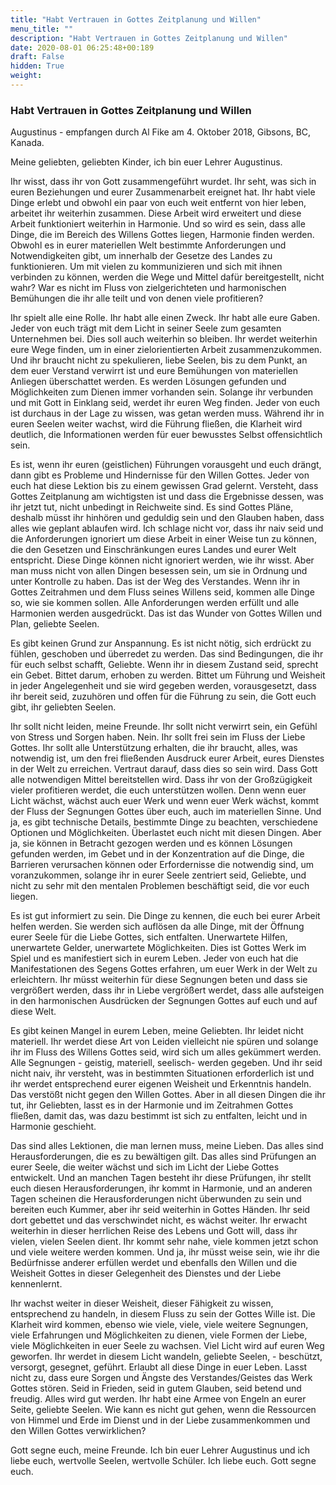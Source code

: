 ```yaml
---
title: "Habt Vertrauen in Gottes Zeitplanung und Willen"
menu_title: ""
description: "Habt Vertrauen in Gottes Zeitplanung und Willen"
date: 2020-08-01 06:25:48+00:189
draft: False
hidden: True
weight:
---
```

### Habt Vertrauen in Gottes Zeitplanung und Willen

Augustinus - empfangen durch Al Fike am 4. Oktober 2018, Gibsons, BC, Kanada.

Meine geliebten, geliebten Kinder, ich bin euer Lehrer Augustinus.  

Ihr wisst, dass ihr von Gott zusammengeführt wurdet. Ihr seht, was sich in euren Beziehungen und eurer Zusammenarbeit ereignet hat. Ihr habt viele Dinge erlebt und obwohl ein paar von euch weit entfernt von hier leben, arbeitet ihr weiterhin zusammen. Diese Arbeit wird erweitert und diese Arbeit funktioniert weiterhin in Harmonie. Und so wird es sein, dass alle Dinge, die im Bereich des Willens Gottes liegen, Harmonie finden werden. Obwohl es in eurer materiellen Welt bestimmte Anforderungen und Notwendigkeiten gibt, um innerhalb der Gesetze des Landes zu funktionieren. Um mit vielen zu kommunizieren und sich mit ihnen verbinden zu können, werden die Wege und Mittel dafür bereitgestellt, nicht wahr? War es nicht im Fluss von zielgerichteten und harmonischen Bemühungen die ihr alle teilt und von denen viele profitieren?

Ihr spielt alle eine Rolle. Ihr habt alle einen Zweck. Ihr habt alle eure Gaben. Jeder von euch trägt mit dem Licht in seiner Seele zum gesamten Unternehmen bei. Dies soll auch weiterhin so bleiben. Ihr werdet weiterhin eure Wege finden, um in einer zielorientierten Arbeit zusammenzukommen. Und ihr braucht nicht zu spekulieren, liebe Seelen, bis zu dem Punkt, an dem euer Verstand verwirrt ist und eure Bemühungen von materiellen Anliegen überschattet werden. Es werden Lösungen gefunden und Möglichkeiten zum Dienen immer vorhanden sein. Solange ihr verbunden und mit Gott in Einklang seid, werdet ihr euren Weg finden. Jeder von euch ist durchaus in der Lage zu wissen, was getan werden muss. Während ihr in euren Seelen weiter wachst, wird die Führung fließen, die Klarheit wird deutlich, die Informationen werden für euer bewusstes Selbst offensichtlich sein.

Es ist, wenn ihr euren (geistlichen) Führungen vorausgeht und euch drängt, dann gibt es Probleme und Hindernisse für den Willen Gottes. Jeder von euch hat diese Lektion bis zu einem gewissen Grad gelernt. Versteht, dass Gottes Zeitplanung am wichtigsten ist und dass die Ergebnisse dessen, was ihr jetzt tut, nicht unbedingt in Reichweite sind. Es sind Gottes Pläne, deshalb müsst ihr hinhören und geduldig sein und den Glauben haben, dass alles wie geplant ablaufen wird. Ich schlage nicht vor, dass ihr naiv seid und die Anforderungen ignoriert um diese Arbeit in einer Weise tun zu können, die den Gesetzen und Einschränkungen eures Landes und eurer Welt entspricht. Diese Dinge können nicht ignoriert werden, wie ihr wisst. Aber man muss nicht von allen Dingen besessen sein, um sie in Ordnung und unter Kontrolle zu haben. Das ist der Weg des Verstandes. Wenn ihr in Gottes Zeitrahmen und dem Fluss seines Willens seid, kommen alle Dinge so, wie sie kommen sollen. Alle Anforderungen werden erfüllt und alle Harmonien werden ausgedrückt. Das ist das Wunder von Gottes Willen und Plan, geliebte Seelen.

Es gibt keinen Grund zur Anspannung. Es ist nicht nötig, sich erdrückt zu fühlen, geschoben und überredet zu werden. Das sind Bedingungen, die ihr für euch selbst schafft, Geliebte. Wenn ihr in diesem Zustand seid, sprecht ein Gebet. Bittet darum, erhoben zu werden. Bittet um Führung und Weisheit in jeder Angelegenheit und sie wird gegeben werden, vorausgesetzt, dass ihr bereit seid, zuzuhören und offen für die Führung zu sein, die Gott euch gibt, ihr geliebten Seelen.

Ihr sollt nicht leiden, meine Freunde. Ihr sollt nicht verwirrt sein, ein Gefühl von Stress und Sorgen haben. Nein. Ihr sollt frei sein im Fluss der Liebe Gottes. Ihr sollt alle Unterstützung erhalten, die ihr braucht, alles, was notwendig ist, um den frei fließenden Ausdruck eurer Arbeit, eures Dienstes in der Welt zu erreichen. Vertraut darauf, dass dies so sein wird. Dass Gott alle notwendigen Mittel bereitstellen wird. Dass ihr von der Großzügigkeit vieler profitieren werdet, die euch unterstützen wollen. Denn wenn euer Licht wächst, wächst auch euer Werk und wenn euer Werk wächst, kommt der Fluss der Segnungen Gottes über euch, auch im materiellen Sinne. Und ja, es gibt technische Details, bestimmte Dinge zu beachten, verschiedene Optionen und Möglichkeiten. Überlastet euch nicht mit diesen Dingen. Aber ja, sie können in Betracht gezogen werden und es können Lösungen gefunden werden, im Gebet und in der Konzentration auf die Dinge, die Barrieren verursachen können oder Erfordernisse die notwendig sind, um voranzukommen, solange ihr in eurer Seele zentriert seid, Geliebte, und nicht zu sehr mit den mentalen Problemen beschäftigt seid, die vor euch liegen.

Es ist gut informiert zu sein. Die Dinge zu kennen, die euch bei eurer Arbeit helfen werden. Sie werden sich auflösen da alle Dinge, mit der Öffnung eurer Seele für die Liebe Gottes, sich entfalten. Unerwartete Hilfen, unerwartete Gelder, unerwartete Möglichkeiten. Dies ist Gottes Werk im Spiel und es manifestiert sich in eurem Leben. Jeder von euch hat die Manifestationen des Segens Gottes erfahren, um euer Werk in der Welt zu erleichtern. Ihr müsst weiterhin für diese Segnungen beten und dass sie vergrößert werden, dass ihr in Liebe vergrößert werdet, dass alle aufsteigen in den harmonischen Ausdrücken der Segnungen Gottes auf euch und auf diese Welt.  

Es gibt keinen Mangel in eurem Leben, meine Geliebten. Ihr leidet nicht materiell. Ihr werdet diese Art von Leiden vielleicht nie spüren und solange ihr im Fluss des Willens Gottes seid, wird sich um alles gekümmert werden. Alle Segnungen - geistig, materiell, seelisch- werden gegeben. Und ihr seid nicht naiv, ihr versteht, was in bestimmten Situationen erforderlich ist und ihr werdet entsprechend eurer eigenen Weisheit und Erkenntnis handeln. Das verstößt nicht gegen den Willen Gottes. Aber in all diesen Dingen die ihr tut, ihr Geliebten, lasst es in der Harmonie und im Zeitrahmen Gottes fließen, damit das, was dazu bestimmt ist sich zu entfalten, leicht und in Harmonie geschieht.

Das sind alles Lektionen, die man lernen muss, meine Lieben. Das alles sind Herausforderungen, die es zu bewältigen gilt. Das alles sind Prüfungen an eurer Seele, die weiter wächst und sich im Licht der Liebe Gottes entwickelt. Und an manchen Tagen besteht ihr diese Prüfungen, ihr stellt euch diesen Herausforderungen, ihr kommt in Harmonie, und an anderen Tagen scheinen die Herausforderungen nicht überwunden zu sein und bereiten euch Kummer, aber ihr seid weiterhin in Gottes Händen.  Ihr seid dort gebettet und das verschwindet nicht, es wächst weiter. Ihr erwacht weiterhin in dieser herrlichen Reise des Lebens und Gott will, dass ihr vielen, vielen Seelen dient. Ihr kommt sehr nahe, viele kommen jetzt schon und viele weitere werden kommen. Und ja, ihr müsst weise sein, wie ihr die Bedürfnisse anderer erfüllen werdet und ebenfalls den Willen und die Weisheit Gottes in dieser Gelegenheit des Dienstes und der Liebe kennenlernt.

Ihr wachst weiter in dieser Weisheit, dieser Fähigkeit zu wissen, entsprechend zu handeln, in diesem Fluss zu sein der Gottes Wille ist. Die Klarheit wird kommen, ebenso wie viele, viele, viele weitere Segnungen, viele Erfahrungen und Möglichkeiten zu dienen, viele Formen der Liebe, viele Möglichkeiten in euer Seele zu wachsen. Viel Licht wird auf euren Weg geworfen. Ihr werdet in diesem Licht wandeln, geliebte Seelen, -  beschützt, versorgt, gesegnet, geführt. Erlaubt all diese Dinge in euer Leben. Lasst nicht zu, dass eure Sorgen und Ängste des Verstandes/Geistes das Werk Gottes stören. Seid in Frieden, seid in gutem Glauben, seid betend und freudig. Alles wird gut werden. Ihr habt eine Armee von Engeln an eurer Seite, geliebte Seelen. Wie kann es nicht gut gehen, wenn die Ressourcen von Himmel und Erde im Dienst und in der Liebe zusammenkommen und den Willen Gottes verwirklichen?

Gott segne euch, meine Freunde. Ich bin euer Lehrer Augustinus und ich liebe euch, wertvolle Seelen, wertvolle Schüler. Ich liebe euch. Gott segne euch.
